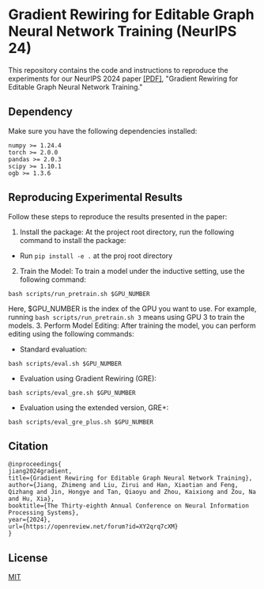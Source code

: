 # Gradient Rewiring for Editable Graph Neural Network Training (NeurIPS 24)
This repository contains the code and instructions to reproduce the experiments for our NeurIPS 2024 paper [[PDF]](https://openreview.net/pdf?id=XY2qrq7cXM), "Gradient Rewiring for Editable Graph Neural Network Training."

## Dependency
Make sure you have the following dependencies installed:
```
numpy >= 1.24.4
torch >= 2.0.0
pandas >= 2.0.3
scipy >= 1.10.1
ogb >= 1.3.6
``` 

## Reproducing Experimental Results
Follow these steps to reproduce the results presented in the paper:
1. Install the package: At the project root directory, run the following command to install the package:
* Run ```pip install -e .``` at the proj root directory
2. Train the Model: To train a model under the inductive setting, use the following command:
```
bash scripts/run_pretrain.sh $GPU_NUMBER
```

Here, $GPU_NUMBER is the index of the GPU you want to use. For example, running ```bash scripts/run_pretrain.sh 3``` means using GPU 3 to train the models.
3. Perform Model Editing: After training the model, you can perform editing using the following commands:
* Standard evaluation:
```
bash scripts/eval.sh $GPU_NUMBER
```
* Evaluation using Gradient Rewiring (GRE):
```
bash scripts/eval_gre.sh $GPU_NUMBER
```
* Evaluation using the extended version, GRE+:
```
bash scripts/eval_gre_plus.sh $GPU_NUMBER
```


## Citation

```
@inproceedings{
jiang2024gradient,
title={Gradient Rewiring for Editable Graph Neural Network Training},
author={Jiang, Zhimeng and Liu, Zirui and Han, Xiaotian and Feng, Qizhang and Jin, Hongye and Tan, Qiaoyu and Zhou, Kaixiong and Zou, Na and Hu, Xia},
booktitle={The Thirty-eighth Annual Conference on Neural Information Processing Systems},
year={2024},
url={https://openreview.net/forum?id=XY2qrq7cXM}
}
```

## License
[MIT](https://choosealicense.com/licenses/mit/)